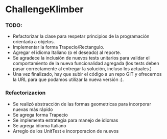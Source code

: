 # ChallengeKlimber

### TODO: 
 * Refactorizar la clase para respetar principios de la programación orientada a objetos.
 * Implementar la forma Trapecio/Rectangulo. 
 * Agregar el idioma Italiano (o el deseado) al reporte.
 * Se agradece la inclusión de nuevos tests unitarios para validar el comportamiento de la nueva funcionalidad agregada (los tests deben pasar correctamente al entregar la solución, incluso los actuales.)
 * Una vez finalizado, hay que subir el código a un repo GIT y ofrecernos la URL para que podamos utilizar la nueva versión :).
 
### Refactorizacion

 * Se realizó abstracción de las formas geometricas para incorporar nuevas más rápido
 * Se agrega forma Trapecio
 * Se implementa estrategia para manejo de idiomas
 * Se agrega idioma Italiano
 * Arreglo de los UnitTest e incorporacion de nuevos